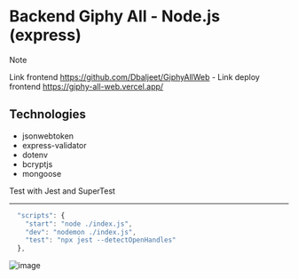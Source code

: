 # Backend Giphy All - Node.js (express)

> [!NOTE]
> Link frontend https://github.com/Dbaljeet/GiphyAllWeb  - Link deploy frontend https://giphy-all-web.vercel.app/

## Technologies
* jsonwebtoken
* express-validator
* dotenv
* bcryptjs
* mongoose

Test with Jest and SuperTest

---

```js
  "scripts": {
    "start": "node ./index.js",
    "dev": "nodemon ./index.js",
    "test": "npx jest --detectOpenHandles"
  },
  ```


![image](https://github.com/Dbaljeet/Backend-GiphyAll/assets/97411557/944e49ed-ab5d-493d-82e4-bfba96c9d891)
